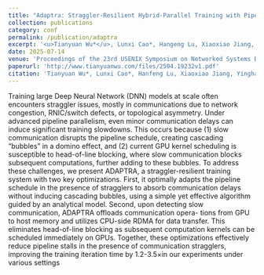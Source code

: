 ```yaml
---
title: "Adaptra: Straggler-Resilient Hybrid-Parallel Training with Pipeline Adaptation"
collection: publications
category: conf
permalink: /publication/adaptra
excerpt: '<u>Tianyuan Wu*</u>, Lunxi Cao*, Hangeng Lu, Xiaoxiao Jiang, Yinghao Yu, Siran Yang, Guodong Yang, Jiamang Wang, Lin Qu, Liping Zhang, Wei Wang.'
date: 2025-07-14
venue: 'Proceedings of the 23rd USENIX Symposium on Networked Systems Design and Implementation (NSDI ’26)'
paperurl: 'http://www.tianyuanwu.com/files/2504.19232v1.pdf'
citation: 'Tianyuan Wu*, Lunxi Cao*, Hanfeng Lu, Xiaoxiao Jiang, Yinghao Yu, Siran Yang, Guodong Yang, Jiamang Wang, Lin Qu, Liping Zhang, and Wei Wang, "Attack of the Bubbles: Straggler-Resilient Pipeline Parallelism for Large Model Training," in the Proceedings of the 23rd USENIX Symposium on Networked Systems Design and Implementation (NSDI ’26), Renton, WA, USA, May 2026. (*Equal contribution)'
---
```


Training large Deep Neural Network (DNN) models at scale often encounters straggler issues, mostly in communications due to network congestion, RNIC/switch defects, or
topological asymmetry. Under advanced pipeline parallelism,
even minor communication delays can induce significant training slowdowns. This occurs because (1) slow communication
disrupts the pipeline schedule, creating cascading “bubbles”
in a domino effect, and (2) current GPU kernel scheduling is
susceptible to head-of-line blocking, where slow communication blocks subsequent computations, further adding to these
bubbles. To address these challenges, we present ADAPTRA, a
straggler-resilient training system with two key optimizations.
First, it optimally adapts the pipeline schedule in the presence
of stragglers to absorb communication delays without inducing cascading bubbles, using a simple yet effective algorithm
guided by an analytical model. Second, upon detecting slow
communication, ADAPTRA offloads communication opera-
tions from GPU to host memory and utilizes CPU-side RDMA
for data transfer. This eliminates head-of-line blocking as subsequent computation kernels can be scheduled immediately
on GPUs. Together, these optimizations effectively reduce
pipeline stalls in the presence of communication stragglers,
improving the training iteration time by 1.2-3.5×in our experiments under various settings